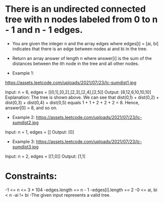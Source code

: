 # There is an undirected connected tree with n nodes labeled from 0 to n - 1 and n - 1 edges.

- You are given the integer n and the array edges where edges[i] = [ai, bi] indicates that there is an edge between nodes ai and bi in the tree.

- Return an array answer of length n where answer[i] is the sum of the distances between the ith node in the tree and all other nodes.

 

- Example 1:

https://assets.leetcode.com/uploads/2021/07/23/lc-sumdist1.jpg

Input: n = 6, edges = [[0,1],[0,2],[2,3],[2,4],[2,5]]
Output: [8,12,6,10,10,10]
Explanation: The tree is shown above.
We can see that dist(0,1) + dist(0,2) + dist(0,3) + dist(0,4) + dist(0,5)
equals 1 + 1 + 2 + 2 + 2 = 8.
Hence, answer[0] = 8, and so on.

- Example 2:
https://assets.leetcode.com/uploads/2021/07/23/lc-sumdist2.jpg


Input: n = 1, edges = []
Output: [0]

- Example 3:
https://assets.leetcode.com/uploads/2021/07/23/lc-sumdist3.jpg

Input: n = 2, edges = [[1,0]]
Output: [1,1]
 

# Constraints:

-1 <= n <= 3 * 104
-edges.length == n - 1
-edges[i].length == 2
-0 <= ai, bi < n
-ai != bi
-The given input represents a valid tree.

